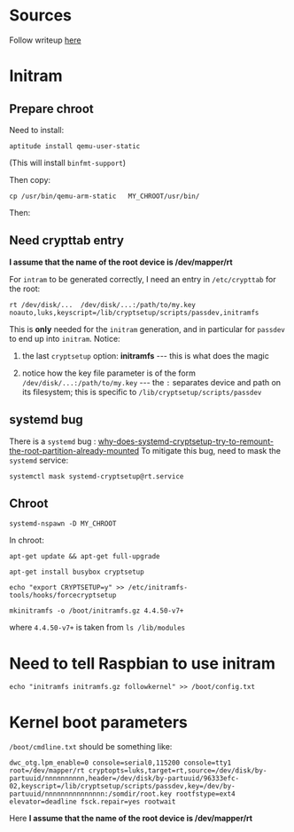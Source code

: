Sources
=======

Follow writeup [here](https://carlo-hamalainen.net/2017/03/12/raspbian-with-full-disk-encryption/)

Initram
=======

Prepare chroot
--------------

Need to install:

    aptitude install qemu-user-static

(This  will install `binfmt-support`)

Then copy:

    cp /usr/bin/qemu-arm-static   MY_CHROOT/usr/bin/

Then:

Need crypttab entry
-------------------

__I assume that the name of the root device is /dev/mapper/rt__

For `intram` to be generated correctly, I need an entry in `/etc/crypttab` for the root:

    rt /dev/disk/...  /dev/disk/...:/path/to/my.key  noauto,luks,keyscript=/lib/cryptsetup/scripts/passdev,initramfs

This is __only__ needed for the `initram` generation, and in particular for `passdev` to end up into `initram`.
Notice: 

1. the last `cryptsetup` option: __initramfs__ --- this is what does the magic

2. notice how the key file parameter is of the form `/dev/disk/...:/path/to/my.key` --- the `:` separates device and path on its filesystem; 
   this is specific to `/lib/cryptsetup/scripts/passdev`

systemd bug
-----------

There is a `systemd` bug : [why-does-systemd-cryptsetup-try-to-remount-the-root-partition-already-mounted](https://unix.stackexchange.com/questions/275734/why-does-systemd-cryptsetup-try-to-remount-the-root-partition-already-mounted)
To mitigate this bug, need to mask the `systemd` service:

    systemctl mask systemd-cryptsetup@rt.service

Chroot
------

    systemd-nspawn -D MY_CHROOT

In chroot:

    apt-get update && apt-get full-upgrade
    
    apt-get install busybox cryptsetup

    echo "export CRYPTSETUP=y" >> /etc/initramfs-tools/hooks/forcecryptsetup

    mkinitramfs -o /boot/initramfs.gz 4.4.50-v7+

where `4.4.50-v7+` is taken from `ls /lib/modules`

Need to tell Raspbian to use initram
====================================

    echo "initramfs initramfs.gz followkernel" >> /boot/config.txt

Kernel boot parameters
======================

`/boot/cmdline.txt` should be something like:

    dwc_otg.lpm_enable=0 console=serial0,115200 console=tty1 root=/dev/mapper/rt cryptopts=luks,target=rt,source=/dev/disk/by-partuuid/nnnnnnnnnn,header=/dev/disk/by-partuuid/96333efc-02,keyscript=/lib/cryptsetup/scripts/passdev,key=/dev/by-partuuid/nnnnnnnnnnnnnnn:/somdir/root.key rootfstype=ext4 elevator=deadline fsck.repair=yes rootwait 

Here  __I assume that the name of the root device is /dev/mapper/rt__








    
